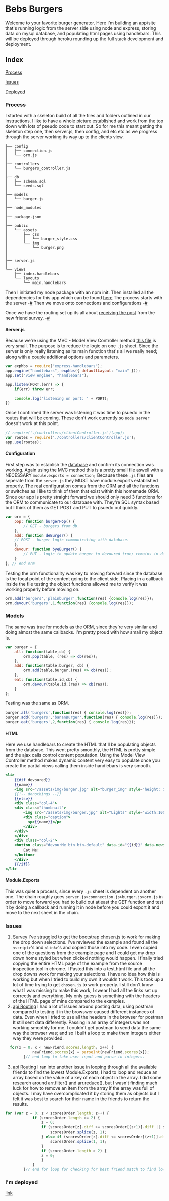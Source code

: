 # Bebs Burgers
Welcome to your favorite burger generator.
Here I'm building an app/site that's running logic from the server side using node and express, storing data on mysql database, and populating html pages using handlebars. 
This will be deployed through heroku rounding up the full stack development and deployment. 

## Index
[Process](#Process)

[Issues](#Issues)

[Deployed](https://keagans-friend-finder.herokuapp.com/)

### Process
I started with a skeleton build of all the files and folders outlined in our instructions.
I like to have a whole picture established and work from the top down with lots of pseudo code to start out. 
So for me this meant getting the skeleton step one, then server.js, then config, and etc etc as we progress through the server working its way up to the clients view. 
```
├── config
│   ├── connection.js
│   └── orm.js
│ 
├── controllers
│   └── burgers_controller.js
│
├── db
│   ├── schema.sql
│   └── seeds.sql
│
├── models
│   └── burger.js
│ 
├── node_modules
│ 
├── package.json
│
├── public
│   └── assets
│       ├── css
│       │   └── burger_style.css
│       └── img
│           └── burger.png
│   
│
├── server.js
│
└── views
    ├── index.handlebars
    └── layouts
        └── main.handlebars
```
Then I initiated my node package with an npm init.
Then installed all the dependencies for this app which can be found [here](package.json)
The process starts with the server -[#](#Server.js)
Then we move onto connections and configurations -[#](#Configuration)

Once we have the routing set up its all about [receiving the post](app/routing/apiRoutes.js) from the new friend survey. -[#](#Module.Exports)

  

#### Server.js
Because we're using the MVC - Model View Controller method [this file](server.js) is very small.
The purpose is to reduce the logic on one `.js` sheet.
Since the server is only really listening as its main function that's all we really need; along with a couple additional options and parameters. 
```js
var exphbs = require("express-handlebars");
app.engine("handlebars", exphbs({ defaultLayout: "main" }));
app.set("view engine", "handlebars");

app.listen(PORT,(err) => {
    if(err) throw err;
    
    console.log('listening on port: ' + PORT);
})
```
Once I confirmed the server was listening it was time to psuedo in the routes that will be coming.
These don't work currently so `node server` doesn't work at this point. 
```js
// require('./controllers/clientController.js')(app);
var routes = require('./controllers/clientController.js');
app.use(routes);
```

#### Configuration
First step was to establish the [database](./config/connection.js) and confirm its connection was working. 
Again using the MVC method this is a pretty small file aswell with a NECESSARY `module.exports = connection;`
Because these `.js` files are seperate from the `server.js` they MUST have module.exports established properly.
The real configuration comes from the [ORM](./config/orm.js) and all the functions or switches as I like to think of them that exist within this homemade ORM.
Since our app is pretty straight forward we should only need 3 functions for the ORM to communicate to our database with. They're SQL syntax based but I think of them as GET POST and PUT to psuedo out quickly. 
```js
var orm = {
    pop: function burgerPop() {
        // GET - burgers from db. 
    },
    add: function deBurger() {
    // POST - burger logic communicating with database. 
    },
    devour: function byeBurger() {
        // PUT - logic to update burger to devoured true; remains in database it seems but is no longer visible on DOM. 
    }
}; // end orm
```
Testing the orm functionality was key to moving forward since the database is the focal point of the content going to the client side.
Placing in a callback inside the file testing the object functions allowed me to verify it was working properly before moving on. 
```js
orm.add('burgers','plainburger',function(res) {console.log(res)});
orm.devour('burgers',1,function(res) {console.log(res)});
```
### Models
The same was true for models as the ORM, since they're very similar and doing almost the same callbacks.
I'm pretty proud with how small my object is.
```js
var burger = {
    all: function(table,cb) {
        orm.pop(table, (res) => cb(res));
    },
    add: function(table,burger, cb) {
        orm.add(table,burger,(res) => cb(res));
    },
    eat: function(table,id,cb) {
        orm.devour(table,id,(res) => cb(res));
    }
};
```
Testing was the same as ORM. 
```js
burger.all('burgers',function(res) { console.log(res)});
burger.add('burgers','bananBurger',function(res) { console.log(res)});
burger.eat('burgers',2,function(res) { console.log(res)});
```

#### HTML
Here we use handlebars to create the HTML that'll be populating objects from the database. 
This went pretty smoothly, the HTML is pretty simple and the ajax calls control content population. 
Using the Model View Controller method makes dynamic content very easy to populate once you create the partial views calling them inside handlebars is very smooth. 
```handlebars
<li>
    {{#if devoured}}
    {{name}}
    <img src="/assets/img/burger.jpg" alt="burger_img" style="height: 50px; opacity: 0.4">
    {{!-- donothings --}}
    {{else}}
    <div class="col-4">
    <div class="thumbnail">
        <img src="/assets/img/burger.jpg" alt="Lights" style="width:100%">
        <div class="caption">
          <p>{{name}}</p>
        </div>
    </div>
    </div>
    <div class="col-2">
    <button class="devourMe btn btn-default" data-id="{{id}}" data-newstate="{{devoured}}">
        Eat Me!
    </button>
    </div>
    {{/if}}
</li>
```

#### Module.Exports
This was quiet a process, since every `.js` sheet is dependent on another one.
The chain roughly goes `server.js>connnection.js>burger.js>orm.js` in order to move forward you had to build out atleast the GET function and test it by doing a callback and running it in node before you could export it and move to the next sheet in the chain. 

### Issues
1. [Survey](app/public/survey.html)
I've struggled to get the bootstrap chosen.js to work for making the drop down selections. 
I've reviewed the example and found all the `<script>`'s and `<link>`'s and copied those into my code.
I even copied one of the questions from the example page and I could get my drop down home styled but when clicked nothing would happen.
I finally tried copying the entire HTML page of the example from the source inspection tool in chrome.
I Pasted this into a test.html file and all the drop downs work for making your selections. I have no idea how this is working but when I tried to build my own it wouldn't work. This took up a lot of time trying to get `chosen.js` to work properly. 
I still don't know what I was missing to make this work, I swear I had all the links set up correctly and everything. 
My only guess is something with the headers of the HTML page of mine compared to the examples. 
2. [api Routing](app/routing/apiRoutes.js)
I had a lot of issues around posting data, using postman compared to testing it in the browswer caused different instances of data.
Even when I tried to use all the headers in the browser for postman It still sent data differently.
Passing in an array of integers was not working smoothly for me.
I couldn't get postman to send data the same way the browser was; and so I built a loop to make them integers either way they were provided. 
```js
  for(x = 0; x < newFriend.scores.length; x++) {
            newFriend.scores[x] = parseInt(newFriend.scores[x]);
        }// end loop to take user input and parse to integers. 
```
3. [api Routing](app/routing/apiRoutes.js)
I ran into another issue in looping through all the available friends to find the lowest Module.Exports, I had to loop and reduce an array based on the value of a key of each object in the array.
I did some research around arr.filter() and arr.reduce(), but I wasn't finding much luck for how to remove an item from the array if the array was full of objects.
I may have overcomplicated it by storing them as objects but I felt it was best to search for their name in the friends to return the results. 
```js
for (var z = 0; z < scoresOrder.length; z++) {
            if (scoresOrder.length >= 2) {
                z = 0;
                if (scoresOrder[z].diff >= scoresOrder[(z+1)].diff || scoresOrder[(z+1)] === 0) {
                    scoresOrder.splice(z, 1);
                } else if (scoresOrder[z].diff <= scoresOrder[(z+1)].diff || scoresOrder[z] === 0) {
                    scoresOrder.splice(1, 1);
                }
                if (scoresOrder.length > 2) {
                z = 0;
                } 
            }
        }// end for loop for checking for best friend match to find lowest value for the diff key of the objects. 
```

### I'm deployed
[link](https://keagans-friend-finder.herokuapp.com/)